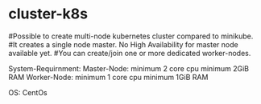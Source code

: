 # cluster-k8s

#Possible to create multi-node kubernetes cluster compared to minikube.
#It creates a single node master. No High Availability for master node available yet.
#You can create/join one or more dedicated worker-nodes.

System-Requirnment: 
Master-Node: 
minimum 2 core cpu
minimum 2GiB RAM
Worker-Node:
minimum 1 core cpu 
minimum 1GiB RAM

OS:
CentOs



